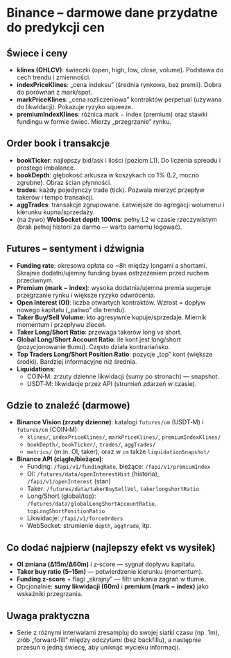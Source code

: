 # Binance – darmowe dane przydatne do predykcji cen

## Świece i ceny
- **klines (OHLCV)**: świeczki (open, high, low, close, volume). Podstawa do cech trendu i zmienności.
- **indexPriceKlines**: „cena indeksu” (średnia rynkowa, bez premii). Dobra do porównań z mark/spot.
- **markPriceKlines**: „cena rozliczeniowa” kontraktów perpetual (używana do likwidacji). Pokazuje ryzyko squeeze.
- **premiumIndexKlines**: różnica mark − index (premium) oraz stawki fundingu w formie świec. Mierzy „przegrzanie” rynku.

## Order book i transakcje
- **bookTicker**: najlepszy bid/ask i ilości (poziom L1). Do liczenia spreadu i prostego imbalance.
- **bookDepth**: głębokość arkusza w koszykach co 1% (L2, mocno zgrubne). Obraz ścian płynności.
- **trades**: każdy pojedynczy trade (tick). Pozwala mierzyć przepływ takerów i tempo transakcji.
- **aggTrades**: transakcje zgrupowane. Łatwiejsze do agregacji wolumenu i kierunku kupna/sprzedaży.
- (na żywo) **WebSocket depth 100ms**: pełny L2 w czasie rzeczywistym (brak pełnej historii za darmo — warto samemu logować).

## Futures – sentyment i dźwignia
- **Funding rate**: okresowa opłata co ~8h między longami a shortami. Skrajnie dodatni/ujemny funding bywa ostrzeżeniem przed ruchem przeciwnym.
- **Premium (mark − index)**: wysoka dodatnia/ujemna premia sugeruje przegrzanie rynku i większe ryzyko odwrócenia.
- **Open Interest (OI)**: liczba otwartych kontraktów. Wzrost = dopływ nowego kapitału („paliwo” dla trendu).
- **Taker Buy/Sell Volume**: kto agresywnie kupuje/sprzedaje. Miernik momentum i przepływu zleceń.
- **Taker Long/Short Ratio**: przewaga takerów long vs short.
- **Global Long/Short Account Ratio**: ile kont jest long/short (pozycjonowanie tłumu). Często działa kontrariańsko.
- **Top Traders Long/Short Position Ratio**: pozycje „top” kont (większe środki). Bardziej informacyjne niż średnia.
- **Liquidations**:
  - COIN‑M: zrzuty dzienne likwidacji (sumy po stronach) — snapshot.
  - USDT‑M: likwidacje przez API (strumień zdarzeń w czasie).

## Gdzie to znaleźć (darmowe)
- **Binance Vision (zrzuty dzienne)**: katalogi `futures/um` (USDT‑M) i `futures/cm` (COIN‑M):
  - `klines/`, `indexPriceKlines/`, `markPriceKlines/`, `premiumIndexKlines/`
  - `bookDepth/`, `bookTicker/`, `trades/`, `aggTrades/`
  - `metrics/` (m.in. OI, taker), oraz w `cm` także `liquidationSnapshot/`
- **Binance API (ciągłe/bieżące)**:
  - Funding: `/fapi/v1/fundingRate`, bieżące: `/fapi/v1/premiumIndex`
  - OI: `/futures/data/openInterestHist` (historia), `/fapi/v1/openInterest` (stan)
  - Taker: `/futures/data/takerBuySellVol`, `takerlongshortRatio`
  - Long/Short (global/top): `/futures/data/globalLongShortAccountRatio`, `topLongShortPositionRatio`
  - Likwidacje: `/fapi/v1/forceOrders`
  - WebSocket: strumienie `depth`, `aggTrade`, itp.

## Co dodać najpierw (najlepszy efekt vs wysiłek)
- **OI zmiana (Δ15m/Δ60m)** i z‑score — sygnał dopływu kapitału.
- **Taker buy ratio (5–15m)** — potwierdzenie kierunku (momentum).
- **Funding z‑score** + flagi „skrajny” — filtr unikania zagrań w tłumie.
- Opcjonalnie: **sumy likwidacji (60m)** i **premium (mark − index)** jako wskaźniki przegrzania.

## Uwaga praktyczna
- Serie z różnymi interwałami zresampluj do swojej siatki czasu (np. 1m), zrób „forward‑fill” między odczytami (bez backfillu), a następnie przesuń o jedną świecę, aby uniknąć wycieku informacji.